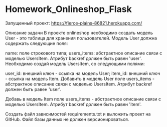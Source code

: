 # Homework_Onlineshop_Flask
Запущенный проект: https://fierce-plains-86821.herokuapp.com/

Описание задачи
В проекте onlineshop необходимо создать модель User - это таблица для хранения пользователей. Модель User должна содержать следующие поля:

name: поле строкового типа;
users_items: абстрактное описание связи с моделью UsersItem. Атрибут backref должен быть равен 'user'.
Необходимо создай модель UsersItem, со следующими полями:

user_id: внешний ключ - ссылка на модель User;
item_id: внешний ключ - ссылка на модель Item.
Добавить в модель User поле users_items - абстрактное описание связи с моделью UsersItem. Атрибут backref должен быть равен 'user'.

Добавь в модель Item поле users_items - абстрактное описание связи с моделью UsersItem. Атрибут backref должен быть равен 'item'.

Создать файл зависимостей requirements.txt и выложить проект на GitHub. Файл базы данных не должен версионироваться.

